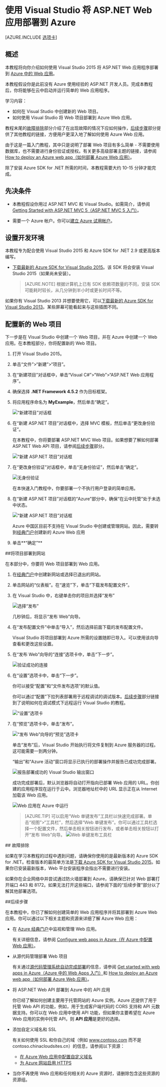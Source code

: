 <properties
	pageTitle="使用 Visual Studio 将 ASP.NET 应用部署到 Azure | Azure"
	description="了解如何使用 Visual Studio 将 ASP.NET Web 项目部署到 Azure 中的新 Web 应用。"
	services="app-service\web"
	documentationCenter=".net"
	authors="tdykstra"
	manager="wpickett"
	editor=""/>

<tags
	ms.service="app-service-web"
	ms.date="04/22/2016"
	wacn.date="05/30/2016"/>

# 使用 Visual Studio 将 ASP.NET Web 应用部署到 Azure

[AZURE.INCLUDE [选项卡](../includes/app-service-web-get-started-nav-tabs.md)]

## 概述

本教程将向你介绍如何使用 Visual Studio 2015 将 ASP.NET Web 应用程序部署到 [Azure 中的 Web 应用](/home/features/web-site)。

本教程假设你是此前没有 Azure 使用经验的 ASP.NET 开发人员。完成本教程后，你将能够在云中启动并运行简单的 Web 应用程序。

学习内容：

* 如何在 Visual Studio 中创建新的 Web 项目。
* 如何使用 Visual Studio 将 Web 项目部署到 Azure Web 应用。

教程末尾的[故障排除](#troubleshooting)部分介绍了在出现故障的情况下应如何操作，[后续步骤](#next-steps)部分提供了其他教程的链接，方便用户更深入地了解如何使用 Azure Web 应用。

由于这是一篇入门教程，其中只是说明了部署 Web 项目有多么简单 - 不需要使用数据库，也不需要进行身份验证或授权。有关更多高级部署主题的链接，请参阅 [How to deploy an Azure web app（如何部署 Azure Web 应用）](/documentation/articles/web-sites-deploy)。

除了安装 Azure SDK for .NET 所需的时间，本教程需要大约 10-15 分钟才能完成。

## 先决条件

* 本教程假设你用过 ASP.NET MVC 和 Visual Studio。如需简介，请参阅 [Getting Started with ASP.NET MVC 5（ASP.NET MVC 5 入门）](http://www.asp.net/mvc/overview/getting-started/introduction/getting-started)。

* 需要一个 Azure 帐户。你可以[建立 Azure 试用帐户](/pricing/1rmb-trial/?WT.mc_id=A261C142F)。

## <a name="setupdevenv"></a>设置开发环境

本教程专为配合使用 Visual Studio 2015 和 Azure SDK for .NET 2.9 或更高版本编写。

* [下载最新的 Azure SDK for Visual Studio 2015](http://go.microsoft.com/fwlink/?linkid=518003)。该 SDK 将会安装 Visual Studio 2015（如果尚未安装）。

	>[AZURE.NOTE] 根据计算机上已有 SDK 依赖项数量的不同，安装 SDK 可能耗时较长，从几分钟到半小时或更长时间不等。

如果你有 Visual Studio 2013 并想要使用它，可以[下载最新的 Azure SDK for Visual Studio 2013](http://go.microsoft.com/fwlink/?LinkID=324322)。某些屏幕可能看起来与这些插图不同。

## 配置新的 Web 项目

下一步是在 Visual Studio 中创建一个 Web 项目，并在 Azure 中创建一个 Web 应用。在本教程部分，你将配置新的 Web 项目。

1. 打开 Visual Studio 2015。

2. 单击“文件”>“新建”>“项目”。

3. 在“新建项目”对话框中，单击“Visual C#”>“Web”>“ASP.NET Web 应用程序”。

3. 确保选择 **.NET Framework 4.5.2** 作为目标框架。

4. 将应用程序命名为 **MyExample**，然后单击“确定”。

	![“新建项目”对话框](./media/web-sites-dotnet-get-started/GS13newprojdb.png)

5. 在“新建 ASP.NET 项目”对话框中，选择 MVC 模板，然后单击“更改身份验证”。

	在本教程中，你将要部署 ASP.NET MVC Web 项目。如果想要了解如何部署 ASP.NET Web API 项目，请参阅[后续步骤](#next-steps)部分。

	![“新建 ASP.NET 项目”对话框](./media/web-sites-dotnet-get-started/GS13changeauth.png)

6. 在“更改身份验证”对话框中，单击“无身份验证”，然后单击“确定”。

	![无身份验证](./media/web-sites-dotnet-get-started/GS13noauth.png)

	在本快速入门教程中，你要部署一个不执行用户登录的简单应用。

5. 在“新建 ASP.NET 项目”对话框的“Azure”部分中，确保“在云中托管”处于未选中状态。

	![“新建 ASP.NET 项目”对话框](./media/web-sites-dotnet-get-started/GS13newaspnetprojdb.png)

	Azure 中国区目前不支持在 Visual Studio 中创建或管理网站。因此，需要转到[经典门户](https://manage.windowsazure.cn/)创建新的 Azure Web 应用

6. 单击**“确定”**

##<a name="deploy-the-application-to-azure"></a>将项目部署到网站

在本部分中，你要将 Web 项目部署到 Web 应用。

1. 在[经典门户](https://manage.windowsazure.cn/)中创建新网站或选择已退出的网站。

2. 单击网站的“仪表板”。在“速览”下，单击“下载发布配置文件”。

3. 在 Visual Studio 中，右键单击你的项目并选择“发布”

	![选择“发布”](./media/web-sites-dotnet-get-started/choosepublish.png)

	几秒钟后，将显示“发布 Web”向导。

4. 在“发布配置文件”中单击“导入”，然后选择前面下载的发布配置文件。

	Visual Studio 将项目部署到 Azure 所需的设置随即已导入。可以使用该向导查看和更改这些设置。

8. 在“发布 Web”向导的“连接”选项卡中，单击“下一步”。

	![验证成功的连接](./media/web-sites-dotnet-get-started/GS13ValidateConnection.png)

10. 在“设置”选项卡中，单击“下一步”。

	你可以接受“配置”和“文件发布选项”的默认值。

	你可以通过“配置”下拉列表部署用于远程调试的调试版本。[后续步骤](#next-steps)部分链接到了说明如何在调试模式下远程运行 Visual Studio 的教程。

	![“设置”选项卡](./media/web-sites-dotnet-get-started/GS13SettingsTab.png)

11. 在“预览”选项卡中，单击“发布”。

	![“发布 Web”向导的“预览”选项卡](./media/web-sites-dotnet-get-started/GS13previewoutput.png)

	单击“发布”后，Visual Studio 开始执行将文件复制到 Azure 服务器的过程。这可能需要一到两分钟。

	“输出”和“Azure 活动”窗口将显示已执行的部署操作并报告已成功完成部署。

	![报告部署成功的 Visual Studio 输出窗口](./media/web-sites-dotnet-get-started/PublishOutput.png)

	成功完成部署后，默认浏览器将自动打开指向已部署 Web 应用的 URL。你创建的应用程序现在运行于云中。浏览器地址栏中的 URL 显示正在从 Internet 加载该 Web 应用。

	![Web 应用在 Azure 中运行](./media/web-sites-dotnet-get-started/GS13deployedsite.png)

	> [AZURE.TIP] 可以启用“Web 单键发布”工具栏以快速完成部署。单击“视图”>“工具栏”，然后选择“Web 单键发布”。你可以通过工具栏选择一个配置文件，然后单击相关按钮进行发布，或者单击相关按钮以打开“发布 Web”向导。
	> ![Web 单键发布工具栏](./media/web-sites-dotnet-get-started/weboneclickpublish.png)

##<a name="troubleshooting"></a> 故障排除

如果在学习本教程的过程中遇到问题，请确保你使用的是最新版本的 Azure SDK for .NET。检查版本的最简单方法是[下载 Azure SDK for Visual Studio 2015](http://go.microsoft.com/fwlink/?linkid=518003)。如果你已安装最新版本，Web 平台安装程序会指出不需要进行安装。

如果你在企业网络中并尝试通过防火墙部署到 Azure，请确保已针对 Web 部署打开端口 443 和 8172。如果无法打开这些端口，请参阅下面的“后续步骤”部分以了解其他部署选项。

##<a name="next-steps"></a>后续步骤

在本教程中，你已了解如何创建简单的 Web 应用程序并将其部署到 Azure Web 应用。你可以通过以下相关主题和资源来详细了解 Azure Web 应用：

* 在 [Azure 经典门户](https://manage.windowsazure.cn/)中监视和管理 Web 应用。 

	有关详细信息，请参阅 [Configure web apps in Azure（在 Azure 中配置 Web 应用）](/documentation/articles/web-sites-configure)。

* 从源代码管理部署 Web 项目

	有关通过[源代码管理系统](http://www.asp.net/aspnet/overview/developing-apps-with-windows-azure/building-real-world-cloud-apps-with-windows-azure/source-control)[自动完成部署](http://www.asp.net/aspnet/overview/developing-apps-with-windows-azure/building-real-world-cloud-apps-with-windows-azure/continuous-integration-and-continuous-delivery)的信息，请参阅 [Get started with web apps in Azure（Azure 中的 Web Apps 入门）](/documentation/articles/app-service-web-get-started)和 [How to deploy an Azure web app（如何部署 Azure Web 应用）](/documentation/articles/web-sites-deploy)。

* 将 ASP.NET Web API 部署到 Azure 中的 API 应用

	你已经了解如何创建主要用于托管网站的 Azure 实例。Azure 还提供了用于托管 Web API 的功能，例如，用于生成客户端代码的 CORS 支持和 API 元数据支持。你可以在 Web 应用中使用 API 功能，但如果你主要希望在 Azure Web 应用的实例中托管 API，则 **API 应用**是更好的选择。

* 添加自定义域名和 SSL

	有关如何使用 SSL 和你自己的域（例如 www.contoso.com 而不是 contoso.chinacloudsites.cn）的信息，请参阅以下资源：

	* [在 Azure Web 应用中配置自定义域名](/documentation/articles/web-sites-custom-domain-name)
	* [为 Azure 网站启用 HTTPS](/documentation/articles/web-sites-configure-ssl-certificate)

* 当你不再使用 Web 应用和任何相关的 Azure 资源时，请删除包含这些资源的资源组。

<!---HONumber=Mooncake_0523_2016-->